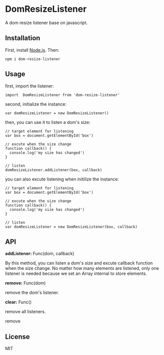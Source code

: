 # DomResizeListener

A dom resize listener base on javascript.

## Installation

First, install [Node.js][0]. Then:

```
npm i dom-resize-listener
```

## Usage

first, import the listener:

```
import  DomResizeListener from 'dom-resize-listener'
```

second, initialize the instance:

```
var domResizeListener = new DomResizeListener()
```

then, you can use it to listen a dom's size:

```
// target element for listening
var box = document.getElementById('box')

// excute when the size change
function callback() {
  console.log('my size has changed')
}

// listen
domResizeListener.addListener(box, callback)
```

you can also excute listening when initilize the instance:

```
// target element for listening
var box = document.getElementById('box')

// excute when the size change
function callback() {
  console.log('my size has changed')
}

// listen
var domResizeListener = new DomResizeListener(box, callback)
```

## API

**addListener:** Func(dom, callback)

By this method, you can listen a dom's size and excute callback function when the size change. No matter how many elements are listened, only one listener is needed because we set an Array internal to store elements.

**remove:** Func(dom)

remove the dom's listener.

**clear:** Func()

remove all listeners.

remove

## License

MIT

[0]: http://nodejs.org
